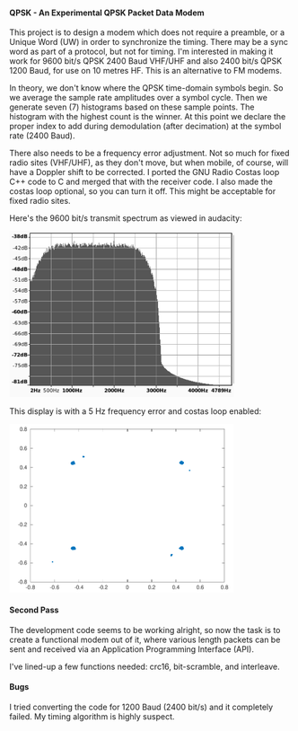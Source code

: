 #### QPSK - An Experimental QPSK Packet Data Modem
This project is to design a modem which does not require a preamble, or a Unique Word (UW) in order to synchronize the timing. There may be a sync word as part of a protocol, but not for timing. I'm interested in making it work for 9600 bit/s QPSK 2400 Baud VHF/UHF and also 2400 bit/s QPSK 1200 Baud, for use on 10 metres HF. This is an alternative to FM modems.

In theory, we don't know where the QPSK time-domain symbols begin. So we average the sample rate amplitudes over a symbol cycle. Then we generate seven (7) histograms based on these sample points. The histogram with the highest count is the winner. At this point we declare the proper index to add during demodulation (after decimation) at the symbol rate (2400 Baud).

There also needs to be a frequency error adjustment. Not so much for fixed radio sites (VHF/UHF), as they don't move, but when mobile, of course, will have a Doppler shift to be corrected. I ported the GNU Radio Costas loop C++ code to C and merged that with the receiver code. I also made the costas loop optional, so you can turn it off. This might be acceptable for fixed radio sites.

Here's the 9600 bit/s transmit spectrum as viewed in audacity:

<img src="spectrum.png" width="400">  

This display is with a 5 Hz frequency error and costas loop enabled:

<img src="scatter.png" width="400">  

#### Second Pass
The development code seems to be working alright, so now the task is to create a functional modem out of it, where various length packets can be sent and received via an Application Programming Interface (API).

I've lined-up a few functions needed: crc16, bit-scramble, and interleave.

#### Bugs
I tried converting the code for 1200 Baud (2400 bit/s) and it completely failed. My timing algorithm is highly suspect.
